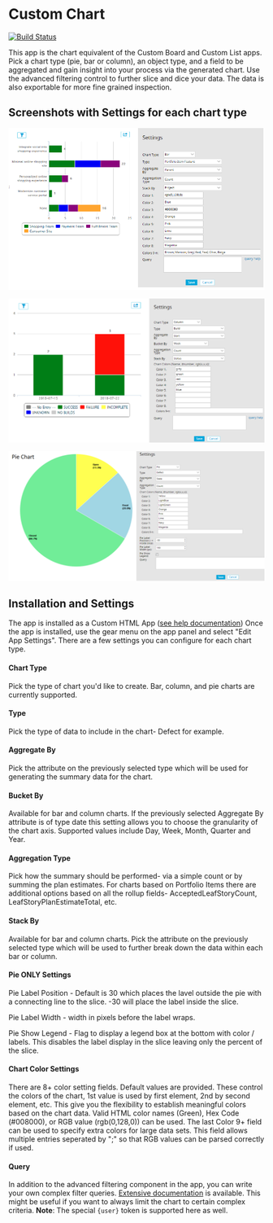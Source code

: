 # Custom Chart

[![Build Status](https://travis-ci.org/RallyCommunity/CustomChart.png?branch=master)](https://travis-ci.org/RallyCommunity/CustomChart)

This app is the chart equivalent of the Custom Board and Custom List apps.  Pick a chart type (pie, bar or column), an object type, and a field to be aggregated and gain insight into your process via the generated chart.  Use the advanced filtering control to further slice and dice your data.  The data is also exportable for more fine grained inspection.

## Screenshots with Settings for each chart type

![custom BAR chart screenshot](images/CustomChartBar.png "Custom BAR Chart Screenshots")

![custom COLUMN chart screenshot](images/CustomChartCol.png "Custom COLUMN Chart Screenshots")

![custom PIE chart screenshot](images/CustomChartPie.png "Custom PIE Chart Screenshots")

## Installation and Settings
The app is installed as a Custom HTML App ([see help documentation](https://help.rallydev.com/custom-html))
Once the app is installed, use the gear menu on the app panel and select "Edit App Settings". There are a few settings you can configure for each chart type.

#### Chart Type
Pick the type of chart you'd like to create.  Bar, column, and pie charts are currently supported.

#### Type
Pick the type of data to include in the chart- Defect for example.

#### Aggregate By
Pick the attribute on the previously selected type which will be used for generating the summary data for the chart.

#### Bucket By
Available for bar and column charts.  If the previously selected Aggregate By attribute is of type date this setting allows you to choose the granularity of the chart axis.  Supported values include Day, Week, Month, Quarter and Year.

#### Aggregation Type
Pick how the summary should be performed- via a simple count or by summing the plan estimates.  For charts based on Portfolio Items there are additional options based on all the rollup fields- AcceptedLeafStoryCount, LeafStoryPlanEstimateTotal, etc.

#### Stack By
Available for bar and column charts.  Pick the attribute on the previously selected type which will be used to further break down the data within each bar or column.

#### Pie ONLY Settings
Pie Label Position - Default is 30 which places the lavel outside the pie with a connecting line to the slice. -30 will place the label inside the slice.

Pie Label Width - width in pixels before the label wraps.

Pie Show Legend - Flag to display a legend box at the bottom with color / labels. This disables the label display in the slice leaving only the percent of the slice.

#### Chart Color Settings
There are 8+ color setting fields. Default values are provided. These control the colors of the chart, 1st value is used by first element, 2nd by second element, etc. This give you the flexibility to establish meaningful colors based on the chart data. Valid HTML color names (Green), Hex Code (#008000), or RGB value (rgb(0,128,0)) can be used. The last Color 9+ field can be used to specify extra colors for large data sets. This field allows multiple entries seperated by ";" so that RGB values can be parsed correctly if used.

#### Query
In addition to the advanced filtering component in the app, you can write your own complex filter queries. [Extensive documentation](https://help.rallydev.com/grid-queries?basehost=https://rally1.rallydev.com) is available. This might be useful if you want to always limit the chart to certain complex criteria. **Note**: The special `{user}` token is supported here as well.
